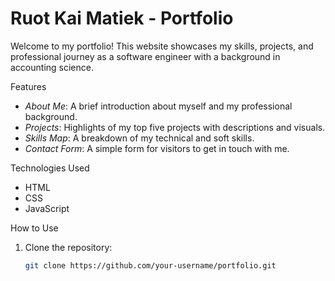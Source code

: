 # Ruot Kai Matiek - Portfolio

Welcome to my portfolio! This website showcases my skills, projects, and professional journey as a software engineer with a background in accounting science.

Features
- *About Me*: A brief introduction about myself and my professional background.
- *Projects*: Highlights of my top five projects with descriptions and visuals.
- *Skills Map*: A breakdown of my technical and soft skills.
- *Contact Form*: A simple form for visitors to get in touch with me.

 Technologies Used
- HTML
- CSS
- JavaScript

 How to Use
1. Clone the repository:
   ```bash
   git clone https://github.com/your-username/portfolio.git